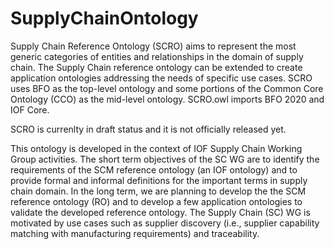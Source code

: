 # SupplyChainOntology
Supply Chain Reference Ontology (SCRO) aims to represent the most generic categories of entities and relationships in the domain of supply chain. The Supply Chain reference ontology can be extended to create application ontologies addressing the needs of specific use cases. SCRO uses BFO as the top-level ontology and some portions of the Common Core Ontology (CCO) as the mid-level ontology. SCRO.owl imports BFO 2020 and IOF Core. 

SCRO is currenlty in draft status and it is not officially released yet.

This ontology is developed in the context of IOF Supply Chain Working Group activities. The short term objectives of the SC WG are to identify the requirements of the SCM reference ontology (an IOF ontology) and to provide formal and informal definitions for the important terms in supply chain domain. In the long term, we are planning  to develop the the SCM reference ontology (RO) and to develop a few application ontologies to validate the developed reference ontology. The Supply Chain (SC) WG is motivated by use cases such as supplier discovery (i.e., supplier capability matching with manufacturing requirements) and  traceability.
